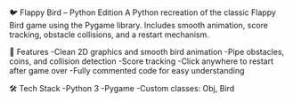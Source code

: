 🐦 Flappy Bird – Python Edition
A Python recreation of the classic Flappy Bird game using the Pygame library. Includes smooth animation, score tracking, obstacle collisions, and a restart mechanism.

🚀 Features
-Clean 2D graphics and smooth bird animation
-Pipe obstacles, coins, and collision detection
-Score tracking
-Click anywhere to restart after game over
-Fully commented code for easy understanding


🛠️ Tech Stack
-Python 3
-Pygame
-Custom classes: Obj, Bird